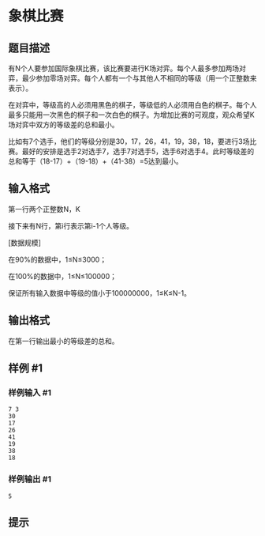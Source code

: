 # 象棋比赛

## 题目描述

有N个人要参加国际象棋比赛，该比赛要进行K场对弈。每个人最多参加两场对弈，最少参加零场对弈。每个人都有一个与其他人不相同的等级（用一个正整数来表示）。

在对弈中，等级高的人必须用黑色的棋子，等级低的人必须用白色的棋子。每个人最多只能用一次黑色的棋子和一次白色的棋子。为增加比赛的可观度，观众希望K场对弈中双方的等级差的总和最小。

比如有7个选手，他们的等级分别是30，17，26，41，19，38，18，要进行3场比赛。最好的安排是选手2对选手7，选手7对选手5，选手6对选手4。此时等级差的总和等于（18-17）+（19-18）+（41-38）=5达到最小。



## 输入格式

第一行两个正整数N，K

接下来有N行，第i行表示第i-1个人等级。

[数据规模]

在90%的数据中，1≤N≤3000；

在100%的数据中，1≤N≤100000；

保证所有输入数据中等级的值小于100000000，1≤K≤N-1。


## 输出格式

在第一行输出最小的等级差的总和。


## 样例 #1

### 样例输入 #1
```
7 3
30
17
26
41
19
38
18
```

### 样例输出 #1

```
5
```

## 提示


